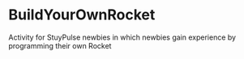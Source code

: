 # BuildYourOwnRocket
Activity for StuyPulse newbies in which newbies gain experience by programming their own Rocket

